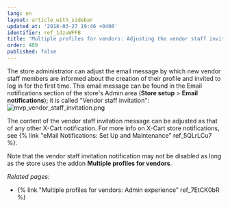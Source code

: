 ```yaml
---
lang: en
layout: article_with_sidebar
updated_at: '2018-03-27 19:46 +0400'
identifier: ref_1dzvWFFB
title: 'Multiple profiles for vendors: Adjusting the vendor staff invitation message'
order: 400
published: false
---
```

The store administrator can adjust the email message by which new vendor staff members are informed about the creation of their profile and invited to log in for the first time. This email message can be found in the Email notifications section of the store's Admin area (**Store setup** > **Email notifications**); it is called "Vendor staff invitation": 
![mvp_vendor_staff_invitation.png]({{site.baseurl}}/attachments/ref_1dzvWFFB/mvp_vendor_staff_invitation.png)

The content of the vendor staff invitation message can be adjusted as that of any other X-Cart notification. For more info on X-Cart store notifications, see {% link "eMail Notifications: Set Up and Maintenance" ref_5QLrLCu7 %}.

Note that the vendor staff invitation notification may not be disabled as long as the store uses the addon **Multiple profiles for vendors**.


_Related pages:_
   
   * {% link "Multiple profiles for vendors: Admin experience" ref_7EtCK0bR %}
